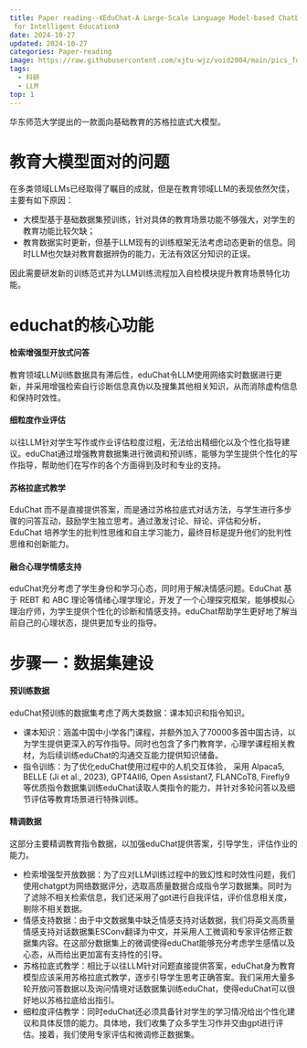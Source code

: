 ```yaml
---
title: Paper reading--《EduChat-A Large-Scale Language Model-based Chatbot System
 for Intelligent Education》
date: 2024-10-27
updated: 2024-10-27
categories: Paper-reading
image: https://raw.githubusercontent.com/xjtu-wjz/void2004/main/pics_for_post/saber.webp
tags:
  - 科研
  - LLM
top: 1
---
```

华东师范大学提出的一款面向基础教育的苏格拉底式大模型。

# 教育大模型面对的问题
在多类领域LLMs已经取得了瞩目的成就，但是在教育领域LLM的表现依然欠佳，主要有如下原因：
- 大模型基于基础数据集预训练，针对具体的教育场景功能不够强大，对学生的教育功能比较欠缺；
- 教育数据实时更新，但基于LLM现有的训练框架无法考虑动态更新的信息。同时LLM也欠缺对教育数据辨伪的能力，无法有效区分知识的正误。

因此需要研发新的训练范式并为LLM训练流程加入自检模块提升教育场景特化功能。


# educhat的核心功能
#### 检索增强型开放式问答
教育领域LLM训练数据具有滞后性，eduChat令LLM使用网络实时数据进行更新，并采用增强检索自行诊断信息真伪以及搜集其他相关知识，从而消除虚构信息和保持时效性。

#### 细粒度作业评估
以往LLM针对学生写作或作业评估粒度过粗，无法给出精细化以及个性化指导建议。eduChat通过增强教育数据集进行微调和预训练，能够为学生提供个性化的写作指导，帮助他们在写作的各个方面得到及时和专业的支持。

#### 苏格拉底式教学
EduChat 而不是直接提供答案，而是通过苏格拉底式对话方法，与学生进行多步骤的问答互动，鼓励学生独立思考。通过激发讨论、辩论、评估和分析，EduChat 培养学生的批判性思维和自主学习能力，最终目标是提升他们的批判性思维和创新能力。

#### 融合心理学情感支持
eduChat充分考虑了学生身份和学习心态，同时用于解决情感问题。EduChat 基于 REBT 和 ABC 理论等情绪心理学理论，开发了一个心理探究框架，能够模拟心理治疗师，为学生提供个性化的诊断和情感支持。eduChat帮助学生更好地了解当前自己的心理状态，提供更加专业的指导。

# 步骤一：数据集建设
#### 预训练数据
eduChat预训练的数据集考虑了两大类数据：课本知识和指令知识。
- 课本知识：涵盖中国中小学各门课程，并额外加入了70000多首中国古诗，以为学生提供更深入的写作指导。同时也包含了多门教育学，心理学课程相关教材，为后续训练eduChat的沟通交互能力提供知识储备。
- 指令训练：为了优化eduChat使用过程中的人机交互体验， 采用 Alpaca5, BELLE (Ji et al., 2023), GPT4All6, Open Assistant7, FLANCoT8, Firefly9 等优质指令数据集训练eduChat读取人类指令的能力，并针对多轮问答以及细节评估等教育场景进行特殊训练。

#### 精调数据
这部分主要精调教育指令数据，以加强eduChat提供答案，引导学生，评估作业的能力。
- 检索增强型开放数据：为了应对LLM训练过程中的致幻性和时效性问题，我们使用chatgpt为网络数据评分，选取高质量数据合成指令学习数据集。同时为了滤除不相关检索信息，我们还采用了gpt进行自我评估，评价信息相关度，剔除不相关数据。
- 情感支持数据：由于中文数据集中缺乏情感支持对话数据，我们将英文高质量情感支持对话数据集ESConv翻译为中文，并采用人工微调和专家评估修正数据集内容。在这部分数据集上的微调使得eduChat能够充分考虑学生感情以及心态，从而给出更加富有支持性的引导。
- 苏格拉底式教学：相比于以往LLM针对问题直接提供答案，eduChat身为教育模型应该采用苏格拉底式教学，逐步引导学生思考正确答案。我们采用大量多轮开放问答数据以及询问情境对话数据集训练eduChat，使得eduChat可以很好地以苏格拉底给出指引。
- 细粒度评估教学：同时eduChat还必须具备针对学生的学习情况给出个性化建议和具体反馈的能力。具体地，我们收集了众多学生习作并交由gpt进行评估。接着，我们使用专家评估和微调修正数据集。
